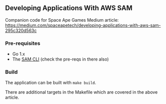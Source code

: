 ## Developing Applications With AWS SAM

Companion code for Space Ape Games Medium article: https://medium.com/spaceapetech/developing-applications-with-aws-sam-295c320d563c

### Pre-requisites

   * Go 1.x
   * The [SAM CLI](https://github.com/awslabs/aws-sam-cli) (check the pre-reqs in there also)

### Build

The application can be built with `make build`.

There are additional targets in the Makefile which are covered in the above article.

